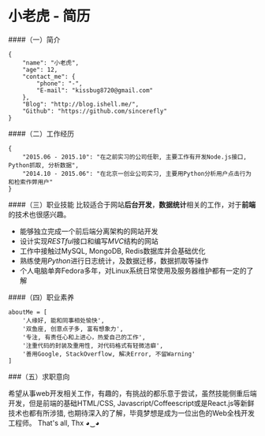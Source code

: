 # 小老虎 - 简历

####（一）简介

    {
		"name": "小老虎",
		"age": 12,
		"contact_me": {
			"phone": "-",
			"E-mail": "kissbug8720@gmail.com"
		},
		"Blog": "http://blog.ishell.me/",
		"Github": "https://github.com/sincerefly"
    }

####（二）工作经历

	{
        "2015.06 - 2015.10": "在之前实习的公司任职, 主要工作有开发Node.js接口, Python抓取, 分析数据",
        "2014.10 - 2015.06": "在北京一创业公司实习, 主要用Python分析用户点击行为和检索作弊用户"
	}

####（三）职业技能
比较适合于网站**后台开发**，**数据统计**相关的工作，对于**前端**的技术也很感兴趣。

- 能够独立完成一个前后端分离架构的网站开发
- 设计实现*RESTful*接口和编写*MVC*结构的网站
- 工作中接触过MySQL, MongoDB, Redis数据库并会基础优化
- 熟练使用*Python*进行日志统计，及数据迁移，数据抓取等操作
- 个人电脑单奔Fedora多年，对Linux系统日常使用及服务器维护都有一定的了解

####（四）职业素养

	aboutMe = [
		'人缘好, 能和同事相处愉快',
		'双鱼座, 创意点子多, 富有想象力',
		'专注, 有责任心和上进心，热爱自己的工作',
		'注重代码的封装及重用性, 对代码格式有轻微洁癖',
		'善用Google, StackOverflow, 解决Error, 不留Warning'
	]

###（五）求职意向

希望从事web开发相关工作，有趣的，有挑战的都乐意于尝试，虽然技能侧重后端开发，但是前端的基础HTML/CSS, Javascript/Coffeescript或是React.js等新鲜技术也都有所涉猎, 也期待深入的了解，毕竟梦想是成为一位出色的Web全栈开发工程师。 That's all, Thx ◕‿◕ 


